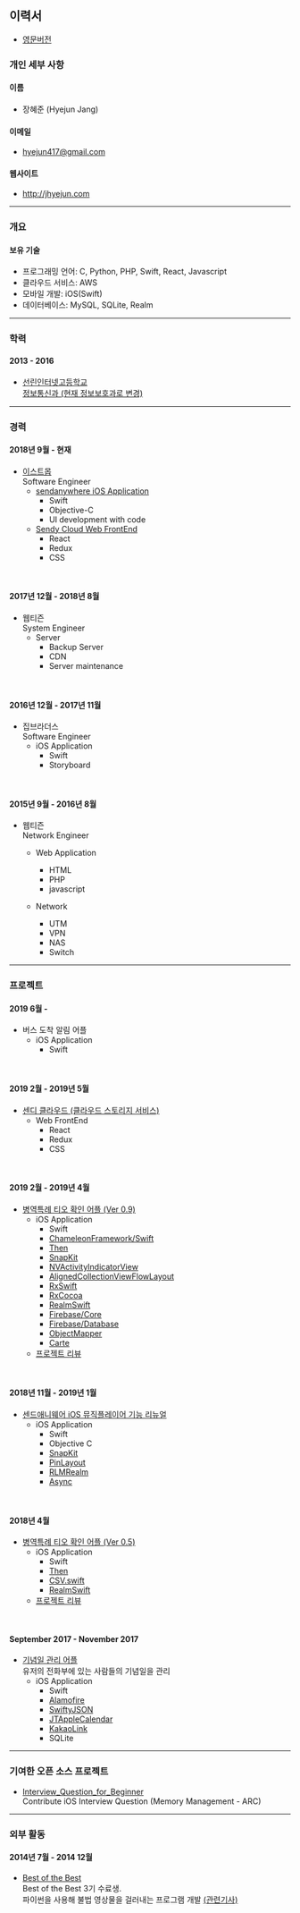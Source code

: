 ## 이력서
* [영문버전](/README_EN.md)


### 개인 세부 사항

#### 이름
- 장혜준 (Hyejun Jang)

#### 이메일
- <hyejun417@gmail.com>

#### 웹사이트
- <http://jhyejun.com>

---

### 개요

#### 보유 기술
- 프로그래밍 언어: C, Python, PHP, Swift, React, Javascript
- 클라우드 서비스: AWS
- 모바일 개발: iOS(Swift)
- 데이터베이스: MySQL, SQLite, Realm

---

### 학력

#### 2013 - 2016
- [선린인터넷고등학교](http://www.sunrint.hs.kr)<br>
[정보통신과 (현재 정보보호과로 변경)](http://www.sunrint.hs.kr/34973/subMenu.do)

---

### 경력

#### 2018년 9월 - 현재
- [이스트몹](https://send-anywhere.com/ko/product)<br>
Software Engineer
	- [sendanywhere iOS Application](https://itunes.apple.com/app/apple-store/id596642855?pt=1862332&ct=website_download&mt=8)
		- Swift
		- Objective-C
		- UI development with code
	- [Sendy Cloud Web FrontEnd](https://sendy.jp/cloud/)
		- React
		- Redux
		- CSS

<br>

#### 2017년 12월 - 2018년 8월
- 웹티즌<br>
System Engineer
	- Server
		- Backup Server
		- CDN
		- Server maintenance

<br>

#### 2016년 12월 - 2017년 11월
- 집브라더스<br>
Software Engineer
	- iOS Application
		- Swift
		- Storyboard

<br>

#### 2015년 9월 - 2016년 8월
- 웹티즌<br>
Network Engineer
	- Web Application
		- HTML
		- PHP
		- javascript

	- Network
		- UTM
		- VPN
		- NAS
		- Switch

---

### 프로젝트

#### 2019 6월 - 
- 버스 도착 알림 어플
	- iOS Application
		- Swift

<br>

#### 2019 2월 - 2019년 5월
- [센디 클라우드 (클라우드 스토리지 서비스)](https://sendy.jp/cloud/)
	- Web FrontEnd
		- React
		- Redux
		- CSS

<br>

#### 2019 2월 - 2019년 4월
- [병역특례 티오 확인 어플 (Ver 0.9)](http://jhyejun.com/project/military-to-ver-0.9)
	- iOS Application
		- Swift
		- [ChameleonFramework/Swift](https://github.com/viccalexander/Chameleon)
		- [Then](https://github.com/devxoul/Then)
		- [SnapKit](https://github.com/SnapKit/SnapKit)
		- [NVActivityIndicatorView](https://github.com/ninjaprox/NVActivityIndicatorView)
		- [AlignedCollectionViewFlowLayout](https://github.com/mischa-hildebrand/AlignedCollectionViewFlowLayout)
		- [RxSwift](https://github.com/ReactiveX/RxSwift)
		- [RxCocoa](https://github.com/ReactiveX/RxSwift/tree/master/RxCocoa)
		- [RealmSwift](https://github.com/realm/realm-cocoa)
		- [Firebase/Core](https://github.com/firebase/firebase-ios-sdk/tree/master/Firebase/Core)
		- [Firebase/Database](https://github.com/firebase/firebase-ios-sdk/tree/master/Firebase/Database)
		- [ObjectMapper](https://github.com/tristanhimmelman/ObjectMapper)
		- [Carte](https://github.com/devxoul/Carte)
	- [프로젝트 리뷰](http://jhyejun.com/blog/review-military-to-ver-0.9)

<br>

#### 2018년 11월 - 2019년 1월
- [센드애니웨어 iOS 뮤직플레이어 기능 리뉴얼](https://itunes.apple.com/app/apple-store/id596642855?pt=1862332&ct=website_download&mt=8)
	- iOS Application
		- Swift
		- Objective C
		- [SnapKit](https://github.com/SnapKit/SnapKit)
		- [PinLayout](https://github.com/layoutBox/PinLayout)
		- [RLMRealm](https://github.com/realm/realm-cocoa)
		- [Async](https://github.com/duemunk/Async)

<br>

#### 2018년 4월
- [병역특례 티오 확인 어플 (Ver 0.5)](http://jhyejun.com/project/military-to-ver-0.5)
	- iOS Application
		- Swift
		- [Then](https://github.com/devxoul/Then)
		- [CSV.swift](https://github.com/yaslab/CSV.swift)
		- [RealmSwift](https://github.com/realm/realm-cocoa)
	- [프로젝트 리뷰](http://jhyejun.com/blog/review-military-to-ver-0.5)

<br>

#### September 2017 - November 2017
- [기념일 관리 어플](http://jhyejun.com/project/anniversary-management)<br>
유저의 전화부에 있는 사람들의 기념일을 관리
	- iOS Application
		- Swift
		- [Alamofire](https://github.com/Alamofire/Alamofire)
		- [SwiftyJSON](https://github.com/SwiftyJSON/SwiftyJSON)
		- [JTAppleCalendar](https://github.com/patchthecode/JTAppleCalendar)
		- [KakaoLink](https://developers.kakao.com/docs/android/kakaotalk-link)
		- SQLite

---

### 기여한 오픈 소스 프로젝트
- [Interview_Question_for_Beginner](https://github.com/JaeYeopHan/Interview_Question_for_Beginner)<br>
Contribute iOS Interview Question (Memory Management - ARC)

---

### 외부 활동

#### 2014년 7월 - 2014 12월
- [Best of the Best](https://www.kitribob.kr)<br>
Best of the Best 3기 수료생. <br>
파이썬을 사용해 불법 영상물을 걸러내는 프로그램 개발 [(관련기사)](https://www.boannews.com/media/view.asp?idx=44630)
